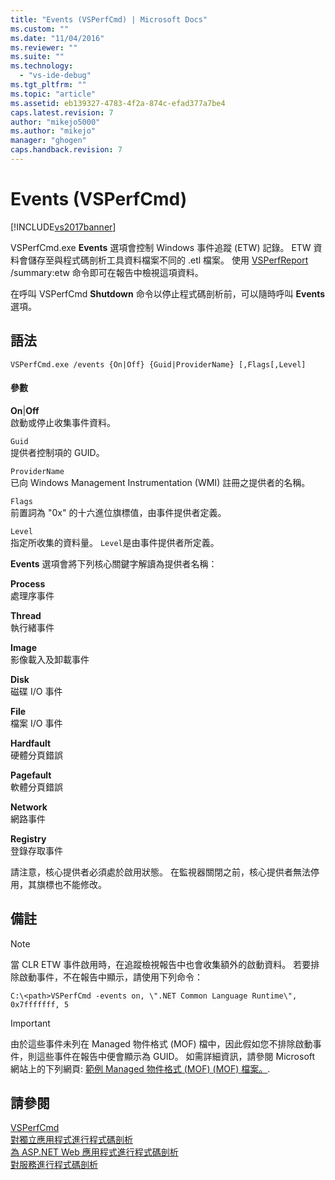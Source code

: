 ```yaml
---
title: "Events (VSPerfCmd) | Microsoft Docs"
ms.custom: ""
ms.date: "11/04/2016"
ms.reviewer: ""
ms.suite: ""
ms.technology: 
  - "vs-ide-debug"
ms.tgt_pltfrm: ""
ms.topic: "article"
ms.assetid: eb139327-4783-4f2a-874c-efad377a7be4
caps.latest.revision: 7
author: "mikejo5000"
ms.author: "mikejo"
manager: "ghogen"
caps.handback.revision: 7
---
```

# Events (VSPerfCmd)
[!INCLUDE[vs2017banner](../code-quality/includes/vs2017banner.md)]

VSPerfCmd.exe **Events** 選項會控制 Windows 事件追蹤 \(ETW\) 記錄。  ETW 資料會儲存至與程式碼剖析工具資料檔案不同的 .etl 檔案。  使用 [VSPerfReport](../profiling/vsperfreport.md) \/summary:etw 命令即可在報告中檢視這項資料。  
  
 在呼叫 VSPerfCmd **Shutdown** 命令以停止程式碼剖析前，可以隨時呼叫 **Events** 選項。  
  
## 語法  
  
```  
VSPerfCmd.exe /events {On|Off} {Guid|ProviderName} [,Flags[,Level]  
```  
  
#### 參數  
 **On**&#124;**Off**  
 啟動或停止收集事件資料。  
  
 `Guid`  
 提供者控制項的 GUID。  
  
 `ProviderName`  
 已向 Windows Management Instrumentation \(WMI\) 註冊之提供者的名稱。  
  
 `Flags`  
 前置詞為 "0x" 的十六進位旗標值，由事件提供者定義。  
  
 `Level`  
 指定所收集的資料量。  `Level`是由事件提供者所定義。  
  
 **Events** 選項會將下列核心關鍵字解讀為提供者名稱：  
  
 **Process**  
 處理序事件  
  
 **Thread**  
 執行緒事件  
  
 **Image**  
 影像載入及卸載事件  
  
 **Disk**  
 磁碟 I\/O 事件  
  
 **File**  
 檔案 I\/O 事件  
  
 **Hardfault**  
 硬體分頁錯誤  
  
 **Pagefault**  
 軟體分頁錯誤  
  
 **Network**  
 網路事件  
  
 **Registry**  
 登錄存取事件  
  
 請注意，核心提供者必須處於啟用狀態。  在監視器關閉之前，核心提供者無法停用，其旗標也不能修改。  
  
## 備註  
  
> [!NOTE]
>  當 CLR ETW 事件啟用時，在追蹤檢視報告中也會收集額外的啟動資料。  若要排除啟動事件，不在報告中顯示，請使用下列命令：  
  
```  
C:\<path>VSPerfCmd -events on, \".NET Common Language Runtime\", 0x7fffffff, 5  
```  
  
> [!IMPORTANT]
>  由於這些事件未列在 Managed 物件格式 \(MOF\) 檔中，因此假如您不排除啟動事件，則這些事件在報告中便會顯示為 GUID。  如需詳細資訊，請參閱 Microsoft 網站上的下列網頁: [範例 Managed 物件格式 \(MOF\) \(MOF\) 檔案。](http://go.microsoft.com/fwlink/?linkid=37118).  
  
## 請參閱  
 [VSPerfCmd](../profiling/vsperfcmd.md)   
 [對獨立應用程式進行程式碼剖析](../profiling/command-line-profiling-of-stand-alone-applications.md)   
 [為 ASP.NET Web 應用程式進行程式碼剖析](../profiling/command-line-profiling-of-aspnet-web-applications.md)   
 [對服務進行程式碼剖析](../profiling/command-line-profiling-of-services.md)